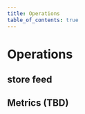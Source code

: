 ```yaml
---
title: Operations
table_of_contents: true 
---
```


# Operations

## store feed

## Metrics (TBD)


